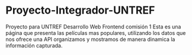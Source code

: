 # Proyecto-Integrador-UNTREF
Proyecto para UNTREF Desarrollo Web Frontend comisión 1
Esta es una página que presenta las películas mas populares, utilizando los datos que nos ofrece una API organizamos y mostramos de manera dinamica la información capturada.
